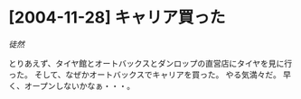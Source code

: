 # [2004-11-28] キャリア買った
_徒然_

とりあえず、タイヤ館とオートバックスとダンロップの直営店にタイヤを見に行った。
そして、なぜかオートバックスでキャリアを買った。
やる気満々だ。
早く、オープンしないかなぁ・・・。
